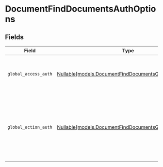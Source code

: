 # DocumentFindDocumentsAuthOptions


## Fields

| Field                                                                                                                               | Type                                                                                                                                | Required                                                                                                                            | Description                                                                                                                         |
| ----------------------------------------------------------------------------------------------------------------------------------- | ----------------------------------------------------------------------------------------------------------------------------------- | ----------------------------------------------------------------------------------------------------------------------------------- | ----------------------------------------------------------------------------------------------------------------------------------- |
| `global_access_auth`                                                                                                                | [Nullable[models.DocumentFindDocumentsGlobalAccessAuth]](../models/documentfinddocumentsglobalaccessauth.md)                        | :heavy_check_mark:                                                                                                                  | The type of authentication required for the recipient to access the document.                                                       |
| `global_action_auth`                                                                                                                | [Nullable[models.DocumentFindDocumentsGlobalActionAuth]](../models/documentfinddocumentsglobalactionauth.md)                        | :heavy_check_mark:                                                                                                                  | The type of authentication required for the recipient to sign the document. This field is restricted to Enterprise plan users only. |
